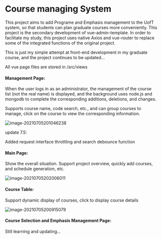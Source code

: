 # Course managing System

This project aims to add Programe and Emphasis management to the UofT system, so that students can plan graduate courses more conveniently. This project is the secondary development of vue-admin-template. In order to facilitate my study, this project uses native Axios and vue-router to replace some of the integrated functions of the original project. 



This is just my simple attempt at front-end development in my graduate course, and the project continues to be updated...



All vue page files are stored in /src/views



#### Management Page:

When the user logs in as an administrator, the management of the course list (not the real name) is displayed, and the background uses node.js and mongodb to complete the corresponding additions, deletions, and changes. 



Supports course name, code search, etc., and can group courses to manage, click on the course to view the corresponding information.


![image-20210705201046238](https://user-images.githubusercontent.com/55111215/124470433-2f35f980-ddce-11eb-9ecf-5eba223568eb.png)



update 7.5: 

Added request interface throttling and search debounce function









#### Main Page:

Show the overall situation. Support project overview, quickly add courses, and schedule generation, etc. 

![image-20210705202006011](https://user-images.githubusercontent.com/55111215/124470640-71f7d180-ddce-11eb-989a-b44cc4b9fe3b.png)







#### Course Table:

Support dynamic display of courses, click to display course details

![image-20210705200915079](https://user-images.githubusercontent.com/55111215/124470483-3c52e880-ddce-11eb-9d4a-8e9fb2d80ab0.png)




#### Course Selection and Emphasis Management Page:


Still learning and updating...

